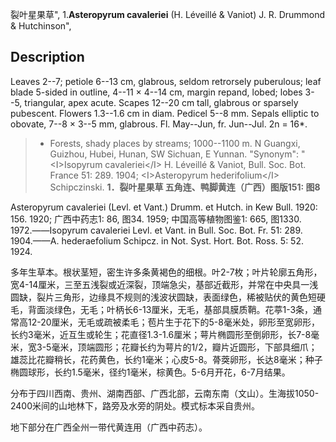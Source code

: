 裂叶星果草",
1.**Asteropyrum cavaleriei** (H. Léveillé & Vaniot) J. R. Drummond & Hutchinson",

## Description
Leaves 2--7; petiole 6--13 cm, glabrous, seldom retrorsely puberulous; leaf blade 5-sided in outline, 4--11 × 4--14 cm, margin repand, lobed; lobes 3--5, triangular, apex acute. Scapes 12--20 cm tall, glabrous or sparsely pubescent. Flowers 1.3--1.6 cm in diam. Pedicel 5--8 mm. Sepals elliptic to obovate, 7--8 × 3--5 mm, glabrous. Fl. May--Jun, fr. Jun--Jul. 2n = 16*.

> * Forests, shady places by streams; 1000--1100 m. N Guangxi, Guizhou, Hubei, Hunan, SW Sichuan, E Yunnan.
  "Synonym": "&lt;I&gt;Isopyrum cavaleriei&lt;/I&gt; H. Léveillé &amp; Vaniot, Bull. Soc. Bot. France 51: 289. 1904; &lt;I&gt;Asteropyrum hederifolium&lt;/I&gt; Schipczinski.
**1．裂叶星果草 五角连、鸭脚黄连（广西）图版151: 图8**

Asteropyrum cavaleriei (Levl. et Vant.) Drumm. et Hutch. in Kew Bull. 1920: 156. 1920; 广西中药志1: 86, 图34. 1959; 中国高等植物图鉴1: 665, 图1330. 1972.——Isopyrum cavaleriei Levl. et Vant. in Bull. Soc. Bot. Fr. 51: 289. 1904.——A. hederaefolium Schipcz. in Not. Syst. Hort. Bot. Ross. 5: 52. 1924.

多年生草本。根状茎短，密生许多条黄褐色的细根。叶2-7枚；叶片轮廓五角形，宽4-14厘米，三至五浅裂或近深裂，顶端急尖，基部近截形，并常在中央具一浅圆缺，裂片三角形，边缘具不规则的浅波状圆缺，表面绿色，稀被贴伏的黄色短硬毛，背面淡绿色，无毛；叶柄长6-13厘米，无毛，基部具膜质鞘。花葶1-3条，通常高12-20厘米，无毛或疏被柔毛；苞片生于花下的5-8毫米处，卵形至宽卵形，长约3毫米，近互生或轮生；花直径1.3-1.6厘米；萼片椭圆形至倒卵形，长7-8毫米，宽3-5毫米，顶端圆形；花瓣长约为萼片的1/2，瓣片近圆形，下部具细爪；雄蕊比花瓣稍长，花药黄色，长约1毫米；心皮5-8。蓇葖卵形，长达8毫米；种子椭圆球形，长约1.5毫米，径约1毫米，棕黄色。5-6月开花，6-7月结果。

分布于四川西南、贵州、湖南西部、广西北部，云南东南（文山）。生海拔1050-2400米间的山地林下，路旁及水旁的阴处。模式标本采自贵州。

地下部分在广西全州一带代黄连用（广西中药志）。
